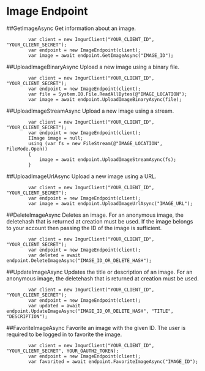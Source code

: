 # Image Endpoint

##GetImageAsync
Get information about an image.

            var client = new ImgurClient("YOUR_CLIENT_ID", "YOUR_CLIENT_SECRET");
            var endpoint = new ImageEndpoint(client);
            var image = await endpoint.GetImageAsync("IMAGE_ID");

##UploadImageBinaryAsync
Upload a new image using a binary file.

            var client = new ImgurClient("YOUR_CLIENT_ID", "YOUR_CLIENT_SECRET");
            var endpoint = new ImageEndpoint(client);
            var file = System.IO.File.ReadAllBytes(@"IMAGE_LOCATION");
            var image = await endpoint.UploadImageBinaryAsync(file);

##UploadImageStreamAsync
Upload a new image using a stream.

            var client = new ImgurClient("YOUR_CLIENT_ID", "YOUR_CLIENT_SECRET");
            var endpoint = new ImageEndpoint(client);
            IImage image = null;
			using (var fs = new FileStream(@"IMAGE_LOCATION", FileMode.Open))
            {
                image = await endpoint.UploadImageStreamAsync(fs);
            }

##UploadImageUrlAsync
Upload a new image using a URL.

            var client = new ImgurClient("YOUR_CLIENT_ID", "YOUR_CLIENT_SECRET");
            var endpoint = new ImageEndpoint(client);
            var image = await endpoint.UploadImageUrlAsync("IMAGE_URL");

##DeleteImageAsync
Deletes an image. For an anonymous image, the deletehash that is returned at creation must be used.
If the image belongs to your account then passing the ID of the image is sufficient.

            var client = new ImgurClient("YOUR_CLIENT_ID", "YOUR_CLIENT_SECRET");
            var endpoint = new ImageEndpoint(client);
            var deleted = await endpoint.DeleteImageAsync("IMAGE_ID_OR_DELETE_HASH");

##UpdateImageAsync
Updates the title or description of an image. 
For an anonymous image, the deletehash that is returned at creation must be used.

            var client = new ImgurClient("YOUR_CLIENT_ID", "YOUR_CLIENT_SECRET");
            var endpoint = new ImageEndpoint(client);
            var updated = await endpoint.UpdateImageAsync("IMAGE_ID_OR_DELETE_HASH", "TITLE", "DESCRIPTION");

##FavoriteImageAsync
Favorite an image with the given ID. The user is required to be logged in to favorite the image.

            var client = new ImgurClient("YOUR_CLIENT_ID", "YOUR_CLIENT_SECRET", YOUR_OAUTH2_TOKEN);
            var endpoint = new ImageEndpoint(client);
            var favorited = await endpoint.FavoriteImageAsync("IMAGE_ID");